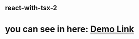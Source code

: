 ## react-with-tsx-2
# you can see in here: <a href="https://react-with-tsx-2.netlify.app">Demo Link</a>